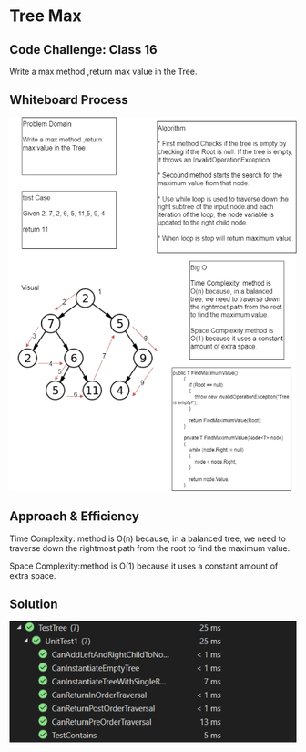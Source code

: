# Tree Max
## Code Challenge: Class 16

Write a max method ,return max value in the Tree.

## Whiteboard Process

![tree max Whiteboard](Asserts/cc16.png)

## Approach & Efficiency

Time Complexity: method is O(n) because, in a balanced tree, we need to traverse down the rightmost path from the root to find the maximum value.

Space Complexity:method is O(1) because it uses a constant amount of extra space. 

## Solution
![test tree max](Asserts/treetest.png)
